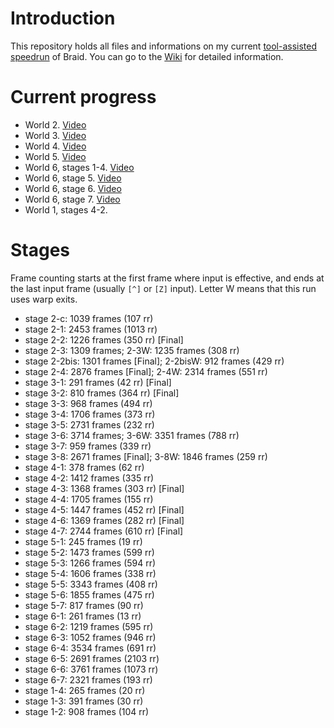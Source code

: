Introduction
============

This repository holds all files and informations on my current [tool-assisted speedrun](http://en.wikipedia.org/wiki/Tool-assisted_speedrun) of Braid. You can go to the [Wiki](../../wiki) for detailed information.

Current progress
================

- World 2. [Video](http://www.youtube.com/watch?v=Wn3APQaAa88)
- World 3. [Video](http://www.youtube.com/watch?v=yNcUdZAwivM)
- World 4. [Video](http://www.youtube.com/watch?v=QxNLGkJ6NWE)
- World 5. [Video](http://www.youtube.com/watch?v=VSaPTQNjwCU)
- World 6, stages 1-4. [Video](http://www.youtube.com/watch?v=FxqdQ2dBZ-Q)
- World 6, stage 5. [Video](http://www.youtube.com/watch?v=llnj1gwLEo4)
- World 6, stage 6. [Video](http://www.youtube.com/watch?v=JlNwjVjQ-jk)
- World 6, stage 7. [Video](http://www.youtube.com/watch?v=noFP5PXKWlQ)
- World 1, stages 4-2.

Stages
======

Frame counting starts at the first frame where input is effective, and ends at the last input frame (usually `[^]` or `[Z]` input).
Letter W means that this run uses warp exits.

- stage 2-c: 1039 frames (107 rr)
- stage 2-1: 2453 frames (1013 rr)
- stage 2-2: 1226 frames (350 rr) [Final]
- stage 2-3: 1309 frames; 2-3W: 1235 frames (308 rr)
- stage 2-2bis: 1301 frames [Final]; 2-2bisW: 912 frames (429 rr)
- stage 2-4: 2876 frames [Final]; 2-4W: 2314 frames (551 rr)
- stage 3-1: 291 frames (42 rr) [Final]
- stage 3-2: 810 frames (364 rr) [Final]
- stage 3-3: 968 frames (494 rr)
- stage 3-4: 1706 frames (373 rr)
- stage 3-5: 2731 frames (232 rr)
- stage 3-6: 3714 frames; 3-6W: 3351 frames (788 rr)
- stage 3-7: 959 frames (339 rr)
- stage 3-8: 2671 frames [Final]; 3-8W: 1846 frames (259 rr)
- stage 4-1: 378 frames (62 rr)
- stage 4-2: 1412 frames (335 rr)
- stage 4-3: 1368 frames (303 rr) [Final]
- stage 4-4: 1705 frames (155 rr)
- stage 4-5: 1447 frames (452 rr) [Final]
- stage 4-6: 1369 frames (282 rr) [Final]
- stage 4-7: 2744 frames (610 rr) [Final]
- stage 5-1: 245 frames (19 rr)
- stage 5-2: 1473 frames (599 rr)
- stage 5-3: 1266 frames (594 rr)
- stage 5-4: 1606 frames (338 rr)
- stage 5-5: 3343 frames (408 rr)
- stage 5-6: 1855 frames (475 rr)
- stage 5-7: 817 frames (90 rr)
- stage 6-1: 261 frames (13 rr)
- stage 6-2: 1219 frames (595 rr)
- stage 6-3: 1052 frames (946 rr)
- stage 6-4: 3534 frames (691 rr)
- stage 6-5: 2691 frames (2103 rr)
- stage 6-6: 3761 frames (1073 rr)
- stage 6-7: 2321 frames (193 rr)
- stage 1-4: 265 frames (20 rr)
- stage 1-3: 391 frames (30 rr)
- stage 1-2: 908 frames (104 rr)